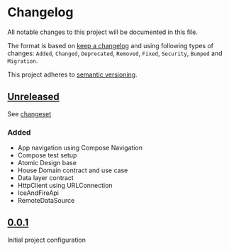 # Changelog

All notable changes to this project will be documented in this file.

The format is based on [keep a changelog](http://keepachangelog.com/en/1.0.0/) and using following
types of changes: `Added`, `Changed`, `Deprecated`, `Removed`, `Fixed`, `Security`, `Bumped`
and `Migration`.

This project adheres to [semantic versioning](http://semver.org/spec/v2.0.0.html).

## [Unreleased](https://github.com/wmontwe/mhp-mobile-challenge-android/releases/latest)

See [changeset](https://github.com/wmontwe/mhp-mobile-challenge-android/compare/v0.0.1...main)

### Added

- App navigation using Compose Navigation
- Compose test setup
- Atomic Design base
- House Domain contract and use case
- Data layer contract
- HttpClient using URLConnection
- IceAndFireApi
- RemoteDataSource

## [0.0.1](https://github.com/wmontwe/mhp-mobile-challenge-android/releases/tag/v0.0.1)

Initial project configuration
